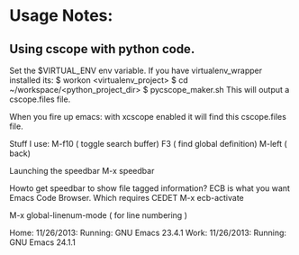 Usage Notes:
================

## Using cscope with python code.
Set the $VIRTUAL_ENV env variable.
If you have virtualenv_wrapper installed its:
   $ workon <virtualenv_project>
   $ cd ~/workspace/<python_project_dir>
   $ pycscope_maker.sh
This will output a cscope.files file.

When you fire up emacs: with xcscope enabled
it will find this cscope.files file.

Stuff I use:
M-f10 ( toggle search buffer)
F3    ( find global definition)
M-left ( back) 

Launching the speedbar
M-x speedbar

Howto get speedbar to show file tagged information?
ECB is what you want Emacs Code Browser.
Which requires CEDET
M-x ecb-activate

M-x global-linenum-mode  ( for line numbering ) 


Home: 11/26/2013: Running: GNU Emacs 23.4.1
Work: 11/26/2013: Running: GNU Emacs 24.1.1